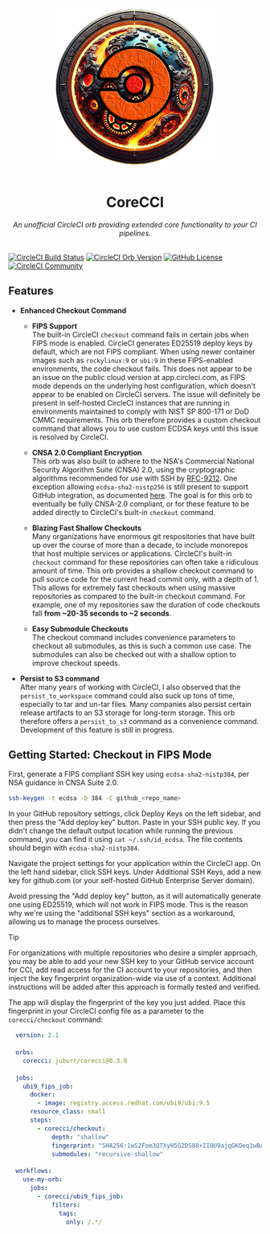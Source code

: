 <div align="center">
  <img align="center" width="320" src="assets/logos/corecci_500px.png" alt="CoreCCI Orb"><br /><br />
  <h1>CoreCCI</h1>
  <i>An unofficial CircleCI orb providing extended core functionality to your CI pipelines.</i><br /><br />
</div>

[![CircleCI Build Status](https://circleci.com/gh/juburr/corecci.svg?style=shield "CircleCI Build Status")](https://circleci.com/gh/juburr/corecci) [![CircleCI Orb Version](https://badges.circleci.com/orbs/juburr/corecci.svg)](https://circleci.com/developer/orbs/orb/juburr/corecci) [![GitHub License](https://img.shields.io/badge/license-MIT-lightgrey.svg)](https://raw.githubusercontent.com/juburr/corecci/master/LICENSE) [![CircleCI Community](https://img.shields.io/badge/community-CircleCI%20Discuss-343434.svg)](https://discuss.circleci.com/c/ecosystem/orbs)


## Features
- **Enhanced Checkout Command**  
  - **FIPS Support**  
  The built-in CircleCI `checkout` command fails in certain jobs when FIPS mode is enabled. CircleCI generates ED25519 deploy keys by default, which are not FIPS compliant. When using newer container images such as `rockylinux:9` or `ubi:9` in these FIPS-enabled environments, the code checkout fails. This does not appear to be an issue on the public cloud version at app.circleci.com, as FIPS mode depends on the underlying host configuration, which doesn't appear to be enabled on CircleCI servers. The issue will definitely be present in self-hosted CircleCI instances that are running in environments maintained to comply with NIST SP 800-171 or DoD CMMC requirements. This orb therefore provides a custom checkout command that allows you to use custom ECDSA keys until this issue is resolved by CircleCI.

  - **CNSA 2.0 Compliant Encryption**  
  This orb was also built to adhere to the NSA's Commercial National Security Algorithm Suite (CNSA) 2.0, using the cryptographic algorithms recommended for use with SSH by [RFC-9212](https://datatracker.ietf.org/doc/html/rfc9212). One exception allowing `ecdsa-sha2-nistp256` is still present to support GitHub integration, as documented [here](https://github.com/juburr/corecci/blob/ad0091743adec142c7f0fe7e81388e442a28a50f/src/commands/checkout.yml#L35-L44). The goal is for this orb to eventually be fully CNSA-2.0 compliant, or for these feature to be added directly to CircleCI's built-in `checkout` command.

  - **Blazing Fast Shallow Checkouts**  
  Many organizations have enormous git respositories that have built up over the course of more than a decade, to include monorepos that host multiple services or applications. CircleCI's built-in `checkout` command for these repositories can often take a ridiculous amount of time. This orb provides a shallow checkout command to pull source code for the current head commit only, with a depth of 1. This allows for extremely fast checkouts when using massive repositories as compared to the built-in checkout command. For example, one of my repositories saw the duration of code checkouts fall **from ~20-35 seconds to ~2 seconds**.

  - **Easy Submodule Checkouts**  
  The checkout command includes convenience parameters to checkout all submodules, as this is such a common use case. The submodules can also be checked out with a shallow option to improve checkout speeds.

- **Persist to S3 command**  
After many years of working with CircleCI, I also observed that the `persist_to_workspace` command could also suck up tons of time, especially to tar and un-tar files. Many companies also persist certain release artifacts to an S3 storage for long-term storage. This orb therefore offers a `persist_to_s3` command as a convenience command. Development of this feature is still in progress.

## Getting Started: Checkout in FIPS Mode

First, generate a FIPS compliant SSH key using `ecdsa-sha2-nistp384`, per NSA guidance in CNSA Suite 2.0.
```bash
ssh-keygen -t ecdsa -b 384 -C github_<repo_name>
```

In your GitHub repository settings, click Deploy Keys on the left sidebar, and then press the "Add deploy key" button. Paste in your SSH public key. If you didn't change the default output location while running the previous command, you can find it using `cat ~/.ssh/id_ecdsa`. The file contents should begin with `ecdsa-sha2-nistp384`.

Navigate the project settings for your application within the CircleCI app. On the left hand sidebar, click SSH keys. Under Additional SSH Keys, add a new key for github.com (or your self-hosted GitHub Enterprise Server domain).

Avoid pressing the "Add deploy key" button, as it will automatically generate one using ED25519, which will not work in FIPS mode. This is the reason why we're using the "additional SSH keys" section as a workaround, allowing us to manage the process ourselves.

> [!TIP]
> For organizations with multiple repositories who desire a simpler approach, you may be able to add your new SSH key to your GitHub service account for CCI, add read access for the CI account to your repositories, and then inject the key fingerprint organization-wide via use of a context. Additional instructions will be added after this approach is formally tested and verified.

The app will display the fingerprint of the key you just added. Place this fingerprint in your CircleCI config file as a parameter to the `corecci/checkout` command:

```yaml
  version: 2.1

  orbs:
    corecci: juburr/corecci@0.3.0

  jobs:
    ubi9_fips_job:
      docker:
        - image: registry.access.redhat.com/ubi9/ubi:9.5
      resource_class: small
      steps:
        - corecci/checkout:
            depth: "shallow"
            fingerprint: "SHA256:1wS2Fom3QTXyH5G2DS88+II0U9ajqGKOeq1wBA740Fc"
            submodules: "recursive-shallow"

  workflows:
    use-my-orb:
      jobs:
        - corecci/ubi9_fips_job:
            filters:
              tags:
                only: /.*/
```

